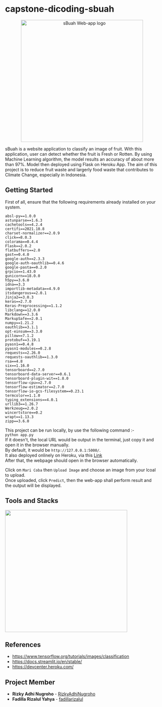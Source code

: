 # capstone-dicoding-sbuah  
<p align="center">
  <img width="400" src="https://user-images.githubusercontent.com/76253393/147313139-bfc1fbc7-0cbe-4082-ab00-31c245b3a5ed.PNG" alt="sBuah Web-app logo">
</p> 
sBuah is a website application to classify an image of fruit. With this application, user can detect whether the fruit is Fresh or Rotten. By using Machine Learning algorithm, the model results an accuracy of about more than 97%. Model then deployed using Flask on Heroku App. The aim of this project is to reduce fruit waste and largerly food waste that contributes to Climate Change, especially in Indonesia.

## Getting Started  

First of all, ensure that the following requirements already installed on your system.
```text
absl-py==1.0.0
astunparse==1.6.3
cachetools==4.2.4
certifi==2021.10.8
charset-normalizer==2.0.9
click==8.0.3
colorama==0.4.4
Flask==2.0.2
flatbuffers==2.0
gast==0.4.0
google-auth==2.3.3
google-auth-oauthlib==0.4.6
google-pasta==0.2.0
grpcio==1.43.0
gunicorn==18.0.0
h5py==3.6.0
idna==3.3
importlib-metadata==4.9.0
itsdangerous==2.0.1
Jinja2==3.0.3
keras==2.7.0
Keras-Preprocessing==1.1.2
libclang==12.0.0
Markdown==3.3.6
MarkupSafe==2.0.1
numpy==1.21.2
oauthlib==3.1.1
opt-einsum==3.3.0
pillow==7.1.2
protobuf==3.19.1
pyasn1==0.4.8
pyasn1-modules==0.2.8
requests==2.26.0
requests-oauthlib==1.3.0
rsa==4.8
six==1.16.0
tensorboard==2.7.0
tensorboard-data-server==0.6.1
tensorboard-plugin-wit==1.8.0
tensorflow-cpu==2.7.0
tensorflow-estimator==2.7.0
tensorflow-io-gcs-filesystem==0.23.1
termcolor==1.1.0
typing_extensions==4.0.1
urllib3==1.26.7
Werkzeug==2.0.2
wincertstore==0.2
wrapt==1.13.3
zipp==3.6.0
```

This project can be run locally, by use the following command :-  
`python app.py`  
If it doesn't, the local URL would be output in the terminal, just copy it and open it in the browser manually.  
By default, it would be `http://127.0.0.1:5000/`.  
It also deployed onlinely on Heroku, via this [Link](https://sbuah-web-app.herokuapp.com/)  
After that, the webpage should open in the browser automatically.   

Click on `Mari Coba` then `Upload Image` and choose an image from your lcoal to upload.  
Once uploaded, click `Predict`, then the web-app shall perform result and the output will be displayed.  

## Tools and Stacks  
<p align="left">
  <img width="400" src="https://user-images.githubusercontent.com/76253393/147313507-016c0623-b512-4979-9bd8-61d6ca5f61ce.PNG">
</p>

## References  
* https://www.tensorflow.org/tutorials/images/classification
* https://docs.streamlit.io/en/stable/
* https://devcenter.heroku.com/

## Project Member
* **Rizky Adhi Nugroho**  - [RizkyAdhiNugroho](https://github.com/RizkyAdhiNugroho)
* **Fadilla Rizalul Yahya**  - [fadillarizalul](https://github.com/fadillarizalul)
